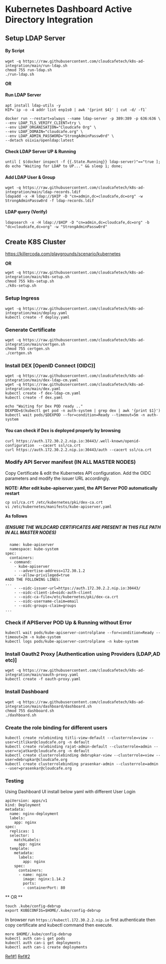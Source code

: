 # Kubernetes Dashboard Active Directory Integration

## Setup LDAP Server

#### By Script
```
wget -q https://raw.githubusercontent.com/cloudcafetech/k8s-ad-integration/main/run-ldap.sh
chmod 755 run-ldap.sh
./run-ldap.sh
```

**OR**

#### Run LDAP Server
```
apt install ldap-utils -y
HIP=`ip -o -4 addr list enp1s0 | awk '{print $4}' | cut -d/ -f1`

docker run --restart=always --name ldap-server -p 389:389 -p 636:636 \
--env LDAP_TLS_VERIFY_CLIENT=try \
--env LDAP_ORGANISATION="Cloudcafe Org" \
--env LDAP_DOMAIN="cloudcafe.org" \
--env LDAP_ADMIN_PASSWORD="StrongAdminPassw0rd" \
--detach osixia/openldap:latest
```

#### Check LDAP Server UP & Running

```
until [ $(docker inspect -f {{.State.Running}} ldap-server)"=="true ]; do echo "Waiting for LDAP to UP..." && sleep 1; done;
```

#### Add LDAP User & Group 
```
wget -q https://raw.githubusercontent.com/cloudcafetech/k8s-ad-integration/main/ldap-records.ldif
ldapadd -x -H ldap://$HIP -D "cn=admin,dc=cloudcafe,dc=org" -w StrongAdminPassw0rd -f ldap-records.ldif
```

#### LDAP query (Verify)
```
ldapsearch -x -H ldap://$HIP -D "cn=admin,dc=cloudcafe,dc=org" -b "dc=cloudcafe,dc=org" -w "StrongAdminPassw0rd"
```

## Create K8S Cluster

https://killercoda.com/playgrounds/scenario/kubernetes

**OR**

```
wget -q https://raw.githubusercontent.com/cloudcafetech/k8s-ad-integration/main/k8s-setup.sh
chmod 755 k8s-setup.sh
./k8s-setup.sh
```

### Setup Ingress
```
wget -q https://raw.githubusercontent.com/cloudcafetech/k8s-ad-integration/main/deploy.yaml
kubectl create -f deploy.yaml
```

### Generate Certificate 
```
wget -q https://raw.githubusercontent.com/cloudcafetech/k8s-ad-integration/main/certgen.sh
chmod 755 certgen.sh
./certgen.sh
```

### Install DEX [OpenID Connect (OIDC)]
```
wget -q https://raw.githubusercontent.com/cloudcafetech/k8s-ad-integration/main/dex-ldap-cm.yaml
wget -q https://raw.githubusercontent.com/cloudcafetech/k8s-ad-integration/main/dex.yaml
kubectl create -f dex-ldap-cm.yaml
kubectl create -f dex.yaml

echo "Waiting for Dex POD ready .."
DEXPOD=$(kubectl get pod -n auth-system | grep dex | awk '{print $1}')
kubectl wait pods/$DEXPOD --for=condition=Ready --timeout=5m -n auth-system
```

#### You can check if Dex is deployed properly by browsing 
```
curl https://auth.172.30.2.2.nip.io:30443/.well-known/openid-configuration  --cacert ssl/ca.crt
curl https://auth.172.30.2.2.nip.io:30443/auth --cacert ssl/ca.crt
```

### Modify API Server manifest (IN ALL MASTER NODES)
Copy Certificate & edit the Kubernetes API configuration. Add the OIDC parameters and modify the issuer URL accordingly.

**NOTE: After edit kube-apiserver.yaml, the API Server POD automatically restart**  

```
cp ssl/ca.crt /etc/kubernetes/pki/dex-ca.crt
vi /etc/kubernetes/manifests/kube-apiserver.yaml
```

**As follows**
##### (ENSURE THE WILDCARD CERTIFICATES ARE PRESENT IN THIS FILE PATH IN ALL MASTER NODES)

```
  name: kube-apiserver
  namespace: kube-system
spec:
  containers:
  - command:
    - kube-apiserver
    - --advertise-address=172.30.1.2
    - --allow-privileged=true
#ADD THE FOLLOWING LINES:
... 
    - --oidc-issuer-url=https://auth.172.30.2.2.nip.io:30443/
    - --oidc-client-id=oidc-auth-client
    - --oidc-ca-file=/etc/kubernetes/pki/dex-ca.crt
    - --oidc-username-claim=email
    - --oidc-groups-claim=groups
...
```

### Check if APIServer POD Up & Running without Error

```
kubectl wait pods/kube-apiserver-controlplane --for=condition=Ready --timeout=2m -n kube-system
kubectl logs pods/kube-apiserver-controlplane -n kube-system
```

### Install Oauth2 Proxy [Authentication using Providers (LDAP,AD etc)]
```
wget -q https://raw.githubusercontent.com/cloudcafetech/k8s-ad-integration/main/oauth-proxy.yaml
kubectl create -f oauth-proxy.yaml
```

### Install Dashboard
```
wget -q https://raw.githubusercontent.com/cloudcafetech/k8s-ad-integration/main/dashboard/dashboard.sh
chmod 755 dashboard.sh
./dashboard.sh
```

### Create the role binding for different users
```
kubectl create rolebinding titli-view-default --clusterrole=view --user=titlikar@cloudcafe.org -n default
kubectl create rolebinding rajat-admin-default --clusterrole=admin --user=rajatkar@cloudcafe.org -n default
kubectl create clusterrolebinding debrupkar-view --clusterrole=view --user=debrupkar@cloudcafe.org 
kubectl create clusterrolebinding prasenkar-admin --clusterrole=admin --user=prasenkar@cloudcafe.org
```

### Testing

Using Dashboard UI install below yaml with different User Login
```
apiVersion: apps/v1
kind: Deployment
metadata:
  name: nginx-deployment
  labels:
    app: nginx
spec:
  replicas: 1
  selector:
    matchLabels:
      app: nginx
  template:
    metadata:
      labels:
        app: nginx
    spec:
      containers:
      - name: nginx
        image: nginx:1.14.2
        ports:
        - containerPort: 80
```

** OR ** 

```
touch .kube/config-debrup 
export KUBECONFIG=$HOME/.kube/config-debrup
```

In browser run ```https://kubectl.172.30.2.2.nip.io``` first authenticate then copy certificate and kubectl command then execute. 

```
more $HOME/.kube/config-debrup
kubectl auth can-i get pods             
kubectl auth can-i get deployments      
kubectl auth can-i create deployments  
```

[Ref#1](https://discuss.kubernetes.io/t/configure-oidc-with-dex-for-a-microk8s-cluster/18339)
[Ref#2](https://computingforgeeks.com/kubernetes-and-active-directory-integration/)
